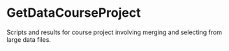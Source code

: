 GetDataCourseProject
====================

Scripts and results for course project involving merging and selecting from large data files. 
